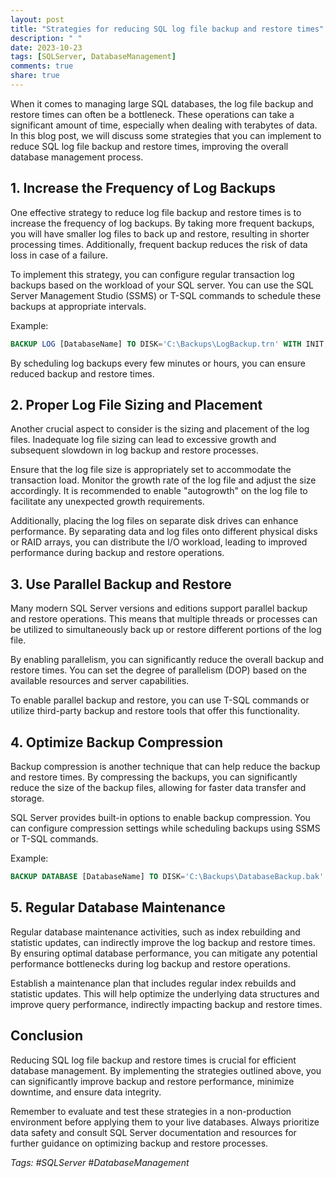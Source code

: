 ```yaml
---
layout: post
title: "Strategies for reducing SQL log file backup and restore times"
description: " "
date: 2023-10-23
tags: [SQLServer, DatabaseManagement]
comments: true
share: true
---
```


When it comes to managing large SQL databases, the log file backup and restore times can often be a bottleneck. These operations can take a significant amount of time, especially when dealing with terabytes of data. In this blog post, we will discuss some strategies that you can implement to reduce SQL log file backup and restore times, improving the overall database management process.

## 1. Increase the Frequency of Log Backups

One effective strategy to reduce log file backup and restore times is to increase the frequency of log backups. By taking more frequent backups, you will have smaller log files to back up and restore, resulting in shorter processing times. Additionally, frequent backup reduces the risk of data loss in case of a failure.

To implement this strategy, you can configure regular transaction log backups based on the workload of your SQL server. You can use the SQL Server Management Studio (SSMS) or T-SQL commands to schedule these backups at appropriate intervals.

Example:
```sql
BACKUP LOG [DatabaseName] TO DISK='C:\Backups\LogBackup.trn' WITH INIT;
```

By scheduling log backups every few minutes or hours, you can ensure reduced backup and restore times.

## 2. Proper Log File Sizing and Placement

Another crucial aspect to consider is the sizing and placement of the log files. Inadequate log file sizing can lead to excessive growth and subsequent slowdown in log backup and restore processes.

Ensure that the log file size is appropriately set to accommodate the transaction load. Monitor the growth rate of the log file and adjust the size accordingly. It is recommended to enable "autogrowth" on the log file to facilitate any unexpected growth requirements.

Additionally, placing the log files on separate disk drives can enhance performance. By separating data and log files onto different physical disks or RAID arrays, you can distribute the I/O workload, leading to improved performance during backup and restore operations.

## 3. Use Parallel Backup and Restore

Many modern SQL Server versions and editions support parallel backup and restore operations. This means that multiple threads or processes can be utilized to simultaneously back up or restore different portions of the log file.

By enabling parallelism, you can significantly reduce the overall backup and restore times. You can set the degree of parallelism (DOP) based on the available resources and server capabilities.

To enable parallel backup and restore, you can use T-SQL commands or utilize third-party backup and restore tools that offer this functionality.

## 4. Optimize Backup Compression

Backup compression is another technique that can help reduce the backup and restore times. By compressing the backups, you can significantly reduce the size of the backup files, allowing for faster data transfer and storage.

SQL Server provides built-in options to enable backup compression. You can configure compression settings while scheduling backups using SSMS or T-SQL commands.

Example:
```sql
BACKUP DATABASE [DatabaseName] TO DISK='C:\Backups\DatabaseBackup.bak' WITH COMPRESSION;
```

## 5. Regular Database Maintenance

Regular database maintenance activities, such as index rebuilding and statistic updates, can indirectly improve the log backup and restore times. By ensuring optimal database performance, you can mitigate any potential performance bottlenecks during log backup and restore operations.

Establish a maintenance plan that includes regular index rebuilds and statistic updates. This will help optimize the underlying data structures and improve query performance, indirectly impacting backup and restore times.

## Conclusion

Reducing SQL log file backup and restore times is crucial for efficient database management. By implementing the strategies outlined above, you can significantly improve backup and restore performance, minimize downtime, and ensure data integrity.

Remember to evaluate and test these strategies in a non-production environment before applying them to your live databases. Always prioritize data safety and consult SQL Server documentation and resources for further guidance on optimizing backup and restore processes.

*Tags: #SQLServer #DatabaseManagement*